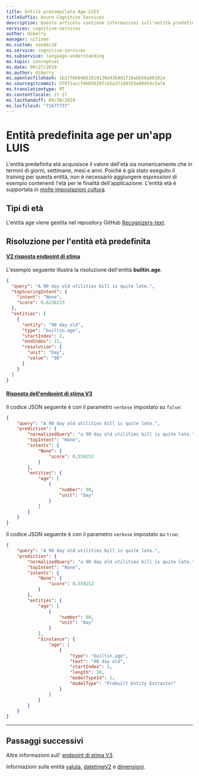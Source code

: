```yaml
---
title: Entità precompilata Age-LUIS
titleSuffix: Azure Cognitive Services
description: Questo articolo contiene informazioni sull'entità predefinita età in Language Understanding, ovvero LUIS.
services: cognitive-services
author: diberry
manager: nitinme
ms.custom: seodec18
ms.service: cognitive-services
ms.subservice: language-understanding
ms.topic: conceptual
ms.date: 09/27/2019
ms.author: diberry
ms.openlocfilehash: 1b2ff6b64661010136d43b8d1f10abb58a88102a
ms.sourcegitcommit: 5f0f1accf4b03629fcb5a371d9355a99d54c5a7e
ms.translationtype: MT
ms.contentlocale: it-IT
ms.lasthandoff: 09/30/2019
ms.locfileid: "71677737"
---
```

# <a name="age-prebuilt-entity-for-a-luis-app"></a>Entità predefinita age per un'app LUIS
L'entità predefinita età acquisisce il valore dell'età sia numericamente che in termini di giorni, settimane, mesi e anni. Poiché è già stato eseguito il training per questa entità, non è necessario aggiungere espressioni di esempio contenenti l'età per le finalità dell'applicazione. L'entità età è supportata in [molte impostazioni cultura](luis-reference-prebuilt-entities.md). 

## <a name="types-of-age"></a>Tipi di età
L'entità age viene gestita nel repository GitHub [Recognizers-text](https://github.com/Microsoft/Recognizers-Text/blob/master/Patterns/English/English-NumbersWithUnit.yaml#L3).

## <a name="resolution-for-prebuilt-age-entity"></a>Risoluzione per l'entità età predefinita

#### <a name="v2-prediction-endpoint-responsetabv2"></a>[V2 risposta endpoint di stima](#tab/V2)

L'esempio seguente illustra la risoluzione dell'entità **builtin.age**.

```json
{
  "query": "A 90 day old utilities bill is quite late.",
  "topScoringIntent": {
    "intent": "None",
    "score": 0.8236133
  },
  "entities": [
    {
      "entity": "90 day old",
      "type": "builtin.age",
      "startIndex": 2,
      "endIndex": 11,
      "resolution": {
        "unit": "Day",
        "value": "90"
      }
    }
  ]
}
```

#### <a name="v3-prediction-endpoint-responsetabv3"></a>[Risposta dell'endpoint di stima V3](#tab/V3)

Il codice JSON seguente è con il parametro `verbose` impostato su `false`:

```json
{
    "query": "A 90 day old utilities bill is quite late.",
    "prediction": {
        "normalizedQuery": "a 90 day old utilities bill is quite late.",
        "topIntent": "None",
        "intents": {
            "None": {
                "score": 0.558252
            }
        },
        "entities": {
            "age": [
                {
                    "number": 90,
                    "unit": "Day"
                }
            ]
        }
    }
}
```

Il codice JSON seguente è con il parametro `verbose` impostato su `true`:

```json
{
    "query": "A 90 day old utilities bill is quite late.",
    "prediction": {
        "normalizedQuery": "a 90 day old utilities bill is quite late.",
        "topIntent": "None",
        "intents": {
            "None": {
                "score": 0.558252
            }
        },
        "entities": {
            "age": [
                {
                    "number": 90,
                    "unit": "Day"
                }
            ],
            "$instance": {
                "age": [
                    {
                        "type": "builtin.age",
                        "text": "90 day old",
                        "startIndex": 2,
                        "length": 10,
                        "modelTypeId": 2,
                        "modelType": "Prebuilt Entity Extractor"
                    }
                ]
            }
        }
    }
}
```

* * * 

## <a name="next-steps"></a>Passaggi successivi

Altre informazioni sull' [endpoint di stima V3](luis-migration-api-v3.md).

Informazioni sulle entità [valuta](luis-reference-prebuilt-currency.md), [datetimeV2](luis-reference-prebuilt-datetimev2.md) e [dimensioni](luis-reference-prebuilt-dimension.md). 
